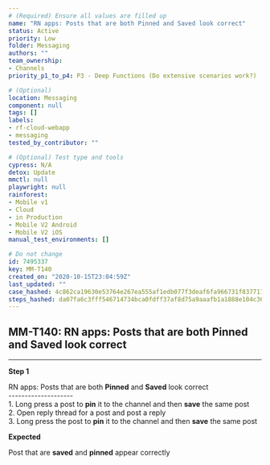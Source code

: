 ```yaml
---
# (Required) Ensure all values are filled up
name: "RN apps: Posts that are both Pinned and Saved look correct"
status: Active
priority: Low
folder: Messaging
authors: ""
team_ownership:
- Channels
priority_p1_to_p4: P3 - Deep Functions (Do extensive scenarios work?)

# (Optional)
location: Messaging
component: null
tags: []
labels:
- rf-cloud-webapp
- messaging
tested_by_contributor: ""

# (Optional) Test type and tools
cypress: N/A
detox: Update
mmctl: null
playwright: null
rainforest:
- Mobile v1
- Cloud
- in Production
- Mobile V2 Android
- Mobile V2 iOS
manual_test_environments: []

# Do not change
id: 7495337
key: MM-T140
created_on: "2020-10-15T23:04:59Z"
last_updated: ""
case_hashed: 4c862ca19630e53764e267ea555af1edb077f3deaf6fa966731f837717d6dee6ddcaffe6ac515e8f12a0249be2ff2f9f
steps_hashed: da07fa6c3fff546714734bca0fdff37af8d75a9aaafb1a1888e104c3636837c0b5b7f18bcfac1a2836e81f621536f616
---
```


<!-- (Auto-generated) Based on frontmatter's "key" and "name" -->

## MM-T140: RN apps: Posts that are both Pinned and Saved look correct

---

**Step 1**

RN apps: Posts that are both **Pinned** and **Saved** look correct\
\--------------------\
1\. Long press a post to **pin** it to the channel and then **save** the same post\
2\. Open reply thread for a post and post a reply\
3\. Long press the post to **pin** it to the channel and then **save** the same post

**Expected**

Post that are **saved** and **pinned** appear correctly
